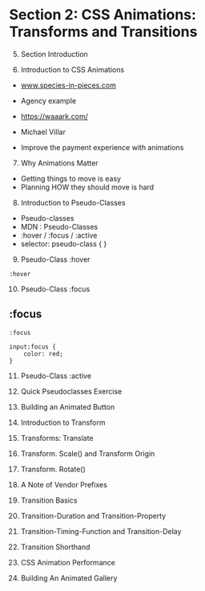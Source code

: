 # Section 2: CSS Animations: Transforms and Transitions

5. Section Introduction

6. Introduction to CSS Animations

* www.species-in-pieces.com

* Agency example
* https://waaark.com/

* Michael Villar
* Improve the payment experience with animations

7. Why Animations Matter

* Getting things to move is easy
* Planning HOW they should move is hard

8. Introduction to Pseudo-Classes

* Pseudo-classes 
* MDN : Pseudo-Classes
* :hover / :focus / :active 
* selector: pseudo-class { }

9. Pseudo-Class :hover
```
:hover
```
10. Pseudo-Class :focus
## :focus
```
:focus

input:focus {
    color: red;
}
```
11. Pseudo-Class :active

12. Quick Pseudoclasses Exercise

13. Building an Animated Button

14. Introduction to Transform

15. Transforms: Translate

16. Transform. Scale() and Transform Origin

17. Transform. Rotate()

18. A Note of Vendor Prefixes

19. Transition Basics

20. Transition-Duration and Transition-Property

21. Transition-Timing-Function and Transition-Delay

22. Transition Shorthand

23. CSS Animation Performance

24. Building An Animated Gallery

